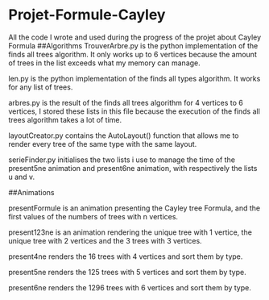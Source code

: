 # Projet-Formule-Cayley
All the code I wrote and used during the progress of the projet about Cayley Formula
##Algorithms
TrouverArbre.py is the python implementation of the finds all trees algorithm. It only works up to 6 vertices because the amount of trees in the list exceeds what my memory can manage.

len.py is the python implementation of the finds all types algorithm. It works for any list of trees.

arbres.py is the result of the finds all trees algorithm for 4 vertices to 6 vertices, I stored these lists in this file because the execution of the finds all trees algorithm takes a lot of time.

layoutCreator.py contains the AutoLayout() function that allows me to render every tree of the same type with the same layout.

serieFinder.py initialises the two lists i use to manage the time of the present5ne animation and present6ne animation, with respectively the lists u and v.

##Animations

presentFormule is an animation presenting the Cayley tree Formula, and the first values of the numbers of trees with n vertices.

present123ne is an animation rendering the unique tree with 1 vertice, the unique tree with 2 vertices and the 3 trees with 3 vertices.

present4ne renders the 16 trees with 4 vertices and sort them by type.

present5ne renders the 125 trees with 5 vertices and sort them by type.

present6ne renders the 1296 trees with 6 vertices and sort them by type.
